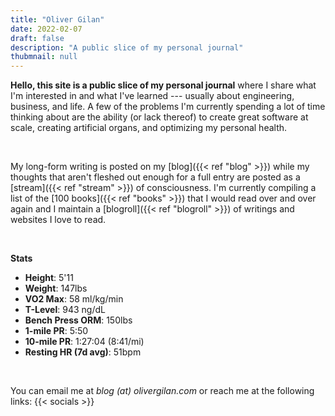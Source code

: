 ```yaml
---
title: "Oliver Gilan"
date: 2022-02-07
draft: false
description: "A public slice of my personal journal"
thubmnail: null
---
```


**Hello, this site is a public slice of my personal journal** where I share what I'm interested in and what I've learned --- usually about engineering, business, and life. A few of the problems I'm currently spending a lot of time thinking about are the ability (or lack thereof) to create great software at scale, creating artificial organs, and optimizing my personal health.

<br>

My long-form writing is posted on my [blog]({{< ref "blog" >}}) while my thoughts that aren't fleshed out enough for a full entry are posted as a [stream]({{< ref "stream" >}}) of consciousness.
I'm currently compiling a list of the [100 books]({{< ref "books" >}}) that I would read over and over again and I maintain a [blogroll]({{< ref "blogroll" >}}) of writings and websites I love to read.

<br>

**Stats**
- **Height**: 5'11
- **Weight**: 147lbs
- **VO2 Max**: 58 ml/kg/min
- **T-Level**: 943 ng/dL
- **Bench Press ORM**: 150lbs
- **1-mile PR**: 5:50
- **10-mile PR**: 1:27:04 (8:41/mi)
- **Resting HR (7d avg)**: 51bpm

<br>

You can email me at *blog (at) olivergilan.com* or reach me at the following links:
{{< socials >}}
